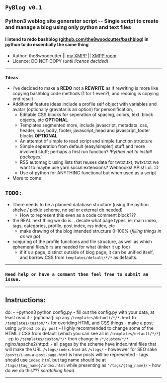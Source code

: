 ## `PyBlog v0.1`

### Python3 weblog site generator script -- Single script to create and manage a blog using only python and text files
#### I intend to redo bashblog ([github.com/the8woodcutter/bashblog](https://github.com/the8woodcutter/bashblog)) in python to do essentially the same thing
* Author: the8woodcutter || [my XMPP](xmpp:chunk@toofast.vip) || [XMPP room](xmpp:the-subnet@chat.toofast.vip?join)
* Licence: DO NOT COPY (_until licence decided_)

---

### `Ideas`
* I've decided to make a **REDO** not a **REWRITE** as if rewriting is more like copying bashblog code methods (1 for 1 even?), and redoing is copying end result
* Additional feature ideas include a profile self object with variables and avatar (optionally gravatar is an option) for personification,
	* Editable CSS blocks for seperation of spacing, colors, text, block objects, etc **OPTIONAL**
	* Templates segmented more, include javascript, metadata, css, header, nav, body, footer, javascript_head and javascript_footer blocks **OPTIONAL**
	* An attempt of simple to read script and simple function structure
	* Simple seperation from default (easy/simpler) stuff and more involved stuff; perhaps a first run function?  _!Python not to install packages!_
	* RSS automagic using lists that reuses data for twtxt.txt, twtxt.txt we want to maybe use yarn.social extensions?  Webhooks!  APIs!  LoL :D
	* Use of python for ANYTHING functional but when used as a script
* More to come

## `TODO:`
* There needs to be a planned database structure (using the python shelve / pickle scheme, no sql or external db needed)
	* How to represent this even as a code comment block???
* the REAL next thing we do is...  decide what page types, ie: main index, tags, categories, profile, post index, rss index, etc
	* make drawing of the blog intended structure 0-100% (_filling things in as we go_)
* conjuring of the profile functions and file structure, as well as which ephemeral files/dirs are needed for what (tinker it up foo)
	* if it's a page, distinct outside of blog page, it can be unified itself, and borrow CSS from `templates/default/*/*` as defaults.

---

### `Need help or have a comment then feel free to submit an issue.`

---

## Instructions:
do:
	- ~python3 python config.py
	- fill out the config.py with your data, at least read it
	- [optional]: cp any `/templates/default/*/*.html` to `/templates/custom/*/` for overiding HTML and CSS things
	- make a post using `python3 pb.py post`
	- Highly recommended to change some of the HTML / CSS from default (which you can see all in `/templates/default/*/*`)
		- cp to `/templates/custom/*/*` then change in `/*/custom/*/*`
nginx/apache2/httpd:
	- all pages by the scheme have index.html files that will make the URL `/vlogs/index.html` as `/vlogs/`
	- howevwer for SEO sake `/posts/i-am-a-post-page.html` is how posts will be represented
	- tags should use `index.html` but tag name should be at `/tags/{tag_name}/index.html` while presenting as `'/tags/{tag_name}/`
		- how do we do this??? *scratching head*

---
